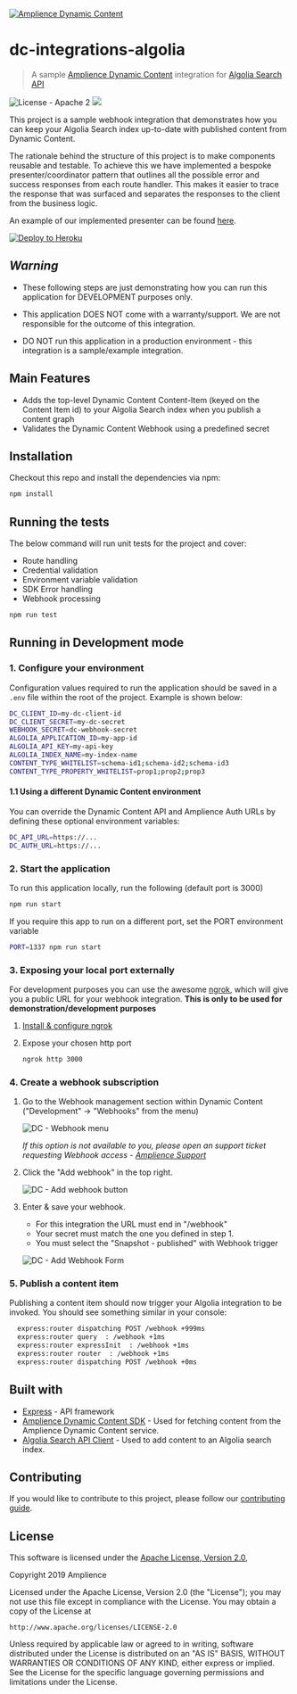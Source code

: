 [![Amplience Dynamic Content](media/header.png)](https://amplience.com/dynamic-content)

# dc-integrations-algolia

> A sample [Amplience Dynamic Content]((https://amplience.com/dynamic-content)) integration for [Algolia Search API](https://www.algolia.com/products/search/)

![License - Apache 2](https://img.shields.io/badge/license-Apache%202-blue.svg)
![](https://img.shields.io/badge/node-v8%2B-blue.svg) 

This project is a sample webhook integration that demonstrates how you can keep your Algolia Search index up-to-date with published content from Dynamic Content.

The rationale behind the structure of this project is to make components reusable and testable. To achieve this we have implemented a bespoke presenter/coordinator pattern that outlines all the possible error and success responses from each route handler. This makes it easier to trace the response that was surfaced and separates the responses to the client from the business logic.   

An example of our implemented presenter can be found [here](src/webhooks/snapshot-published-webhook-route-handler.ts).

[![Deploy to Heroku](https://www.herokucdn.com/deploy/button.png)](https://heroku.com/deploy)

## _Warning_ 

* These following steps are just demonstrating how you can run this application for DEVELOPMENT purposes only.

* This application DOES NOT come with a warranty/support. We are not responsible for the outcome of this integration.

* DO NOT run this application in a production environment - this integration is a sample/example integration.

## Main Features

* Adds the top-level Dynamic Content Content-Item (keyed on the Content Item id) to your Algolia Search index when you publish a content graph
* Validates the Dynamic Content Webhook using a predefined secret

## Installation

Checkout this repo and install the dependencies via npm:

``` sh
npm install 
```

## Running the tests
The below command will run unit tests for the project and cover:
* Route handling
* Credential validation
* Environment variable validation
* SDK Error handling
* Webhook processing

```bash
npm run test
```

## Running in Development mode 

### 1. Configure your environment

Configuration values required to run the application should be saved in a `.env` file within the root of the project. Example is shown below:

```bash
DC_CLIENT_ID=my-dc-client-id
DC_CLIENT_SECRET=my-dc-secret
WEBHOOK_SECRET=dc-webhook-secret
ALGOLIA_APPLICATION_ID=my-app-id
ALGOLIA_API_KEY=my-api-key
ALGOLIA_INDEX_NAME=my-index-name
CONTENT_TYPE_WHITELIST=schema-id1;schema-id2;schema-id3
CONTENT_TYPE_PROPERTY_WHITELIST=prop1;prop2;prop3
```

#### 1.1 Using a different Dynamic Content environment
You can override the Dynamic Content API and Amplience Auth URLs by defining these optional environment variables:
```bash
DC_API_URL=https://...
DC_AUTH_URL=https://...
```

### 2. Start the application
To run this application locally, run the following (default port is 3000)

```bash
npm run start
```

If you require this app to run on a different port, set the PORT environment variable

```bash
PORT=1337 npm run start 
``` 

### 3. Exposing your local port externally

For development purposes you can use the awesome [ngrok](https://ngrok.com/), which will give you a public URL for your webhook integration. **This is only to be used for demonstration/development purposes**

1. [Install & configure ngrok](https://ngrok.com/download)

2. Expose your chosen http port
    ```bash
    ngrok http 3000
    ```

### 4. Create a webhook subscription

1. Go to the Webhook management section within Dynamic Content ("Development" -> "Webhooks" from the menu) 
  
    ![DC - Webhook menu](media/dc-webhook-menu.png)
    
    _If this option is not available to you, please open an support ticket requesting Webhook access - [Amplience Support](https://support.amplience.com/)_
2. Click the "Add webhook" in the top right.

    ![DC - Add webhook button](media/dc-add-webhook-button.png)

3. Enter & save your webhook.
    * For this integration the URL must end in "/webhook"
    * Your secret must match the one you defined in step 1.
    * You must select the "Snapshot - published" with Webhook trigger 

    ![DC - Add Webhook Form](media/dc-add-webhook-form.png)


### 5. Publish a content item

Publishing a content item should now trigger your Algolia integration to be invoked. You should see something similar in your console:

```bash
  express:router dispatching POST /webhook +999ms
  express:router query  : /webhook +1ms
  express:router expressInit  : /webhook +1ms
  express:router router  : /webhook +1ms
  express:router dispatching POST /webhook +0ms
```

## Built with
* [Express](https://www.npmjs.com/package/express) - API framework
* [Amplience Dynamic Content SDK](https://www.npmjs.com/package/dc-management-sdk-js) - Used for fetching content from the Amplience Dynamic Content service.
* [Algolia Search API Client](https://www.npmjs.com/package/algoliasearch) - Used to add content to an Algolia search index.

## Contributing

If you would like to contribute to this project, please follow our [contributing guide](./CONTRIBUTING.md).

## License

This software is licensed under the [Apache License, Version 2.0](http://www.apache.org/licenses/LICENSE-2.0),

Copyright 2019 Amplience

Licensed under the Apache License, Version 2.0 (the "License");
you may not use this file except in compliance with the License.
You may obtain a copy of the License at

    http://www.apache.org/licenses/LICENSE-2.0

Unless required by applicable law or agreed to in writing, software
distributed under the License is distributed on an "AS IS" BASIS,
WITHOUT WARRANTIES OR CONDITIONS OF ANY KIND, either express or implied.
See the License for the specific language governing permissions and
limitations under the License.
